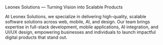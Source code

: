Leonex Solutions — Turning Vision into Scalable Products

At Leonex Solutions, we specialize in delivering high-quality, scalable software solutions across web, mobile, AI, and design. Our team brings expertise in full-stack development, mobile applications, AI integration, and UI/UX design, empowering businesses and individuals to launch impactful digital products that stand out.